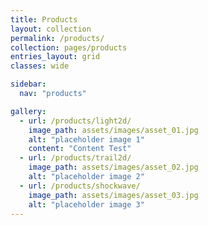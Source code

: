 ```yaml
---
title: Products
layout: collection
permalink: /products/
collection: pages/products
entries_layout: grid
classes: wide

sidebar: 
  nav: "products"

gallery:
  - url: /products/light2d/
    image_path: assets/images/asset_01.jpg
    alt: "placeholder image 1"
    content: "Content Test"
  - url: /products/trail2d/
    image_path: assets/images/asset_02.jpg
    alt: "placeholder image 2"
  - url: /products/shockwave/
    image_path: assets/images/asset_03.jpg
    alt: "placeholder image 3"
---
```


